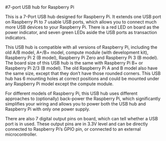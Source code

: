 <!--
---
name: 7-port USB hub
class: board
type: usb
formfactor: USB
image: 'uugear-7port-usb-hub.png'
manufacturer: UUGear
description: 7-port USB hub for Raspberry Pi
url: http://www.uugear.com/product/7-port-usb-hub-for-raspberry-pi/
buy: http://www.uugear.com/product/7-port-usb-hub-for-raspberry-pi/
pincount: 40
eeprom: no
power: 5v
-->
#7-port USB hub for Raspberry Pi

This is a 7-Port USB hub designed for Raspberry Pi. It extends one USB port on Raspberry Pi to 7 usable USB ports, which allows you to connect much more USB devices to your Raspberry Pi. There is a red LED on board as the power indicator, and seven green LEDs aside the USB ports as transaction indicators.

This USB hub is compatible with all versions of Raspberry Pi, including the old A/B model, A+/B+ model, compute module (with development kit), Raspberry Pi 2 (B model), Raspberry Pi Zero and Raspberry Pi 3 (B model). The board size of this USB hub is the same with Raspberry Pi B+ or Raspberry Pi 2/3 (B model). The old Raspberry Pi A and B model also have the same size, except that they don’t have those rounded corners. This USB hub has 6 mounting holes at correct positions and could be mounted under any Raspberry Pi model except the compute module.

For different models of Raspberry Pi, this USB hub uses different approaches to (optionally) back-power the Raspberry Pi, which significantly simplifies your wiring and allows you to power both the USB hub and Raspberry Pi with only one power supply.

There are also 7 digital output pins on board, which can tell whether a USB port is in used. These output pins are in 3.3V level and can be directly connected to Raspberry Pi’s GPIO pin, or connected to an external microcontroller.

